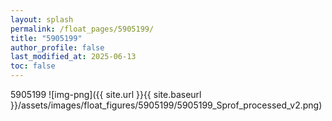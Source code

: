 ```yaml
---
layout: splash
permalink: /float_pages/5905199/
title: "5905199"
author_profile: false
last_modified_at: 2025-06-13
toc: false
---
```

 
5905199
![img-png]({{ site.url }}{{ site.baseurl }}/assets/images/float_figures/5905199/5905199_Sprof_processed_v2.png)